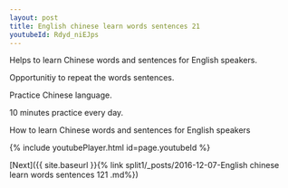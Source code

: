 ```yaml
---
layout: post
title: English chinese learn words sentences 21 
youtubeId: Rdyd_niEJps
---
```

 
 
Helps to learn Chinese words and sentences for English speakers.

Opportunitiy to repeat the words sentences. 

Practice Chinese language. 
 
10 minutes practice every day. 
 
How to learn Chinese words and sentences for English speakers 
 
{% include youtubePlayer.html id=page.youtubeId %}
 
 
[Next]({{ site.baseurl }}{% link  split1/_posts/2016-12-07-English chinese learn words sentences 121 .md%})
 
